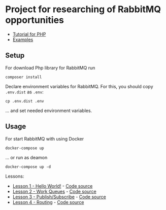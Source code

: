 Project for researching of RabbitMQ opportunities
==================================== 

* [Tutorial for PHP](http://www.rabbitmq.com/tutorials/tutorial-one-php.html)
* [Examples](https://github.com/rabbitmq/rabbitmq-tutorials/tree/master/php)

## Setup
For download Php library for RabbitMQ run

``
composer install
``

Declare environment variables for RabbitMQ.
For this, you should copy `.env.dist` as `.env`:

``
cp .env.dist .env
``

... and set needed environment variables.

## Usage
For start RabbitMQ with using Docker

``
 docker-compose up
``

... or run as deamon

``
 docker-compose up -d
``

Lessons:
* [Lesson 1 - Hello World!](http://www.rabbitmq.com/tutorials/tutorial-one-php.html) - [Code source](public/part_1_hello)
* [Lesson 2 - Work Queues](http://www.rabbitmq.com/tutorials/tutorial-two-php.html) - [Code source](public/part_2_work_queues)
* [Lesson 3 - Publish/Subscribe](http://www.rabbitmq.com/tutorials/tutorial-three-php.html) - [Code source](public/part_3_publish_subscribe)
* [Lesson 4 - Routing](http://www.rabbitmq.com/tutorials/tutorial-four-php.html) - [Code source](public/part_4_routing)
